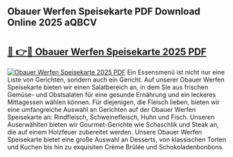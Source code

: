 ## Obauer Werfen Speisekarte PDF Download Online 2025 aQBCV

# <h2><a href="http://gc5z43.nevu.top/?p=Obauer+Werfen+Speisekarte">🔗 👉🔴 Obauer Werfen Speisekarte 2025 PDF</a></h2>

[![Obauer Werfen Speisekarte 2025 PDF](https://i.imgur.com/dBaPXMq.png)](http://gc5z43.nevu.top/?p=Obauer+Werfen+Speisekarte)
Ein Essensmenü ist nicht nur eine Liste von Gerichten, sondern auch ein Gericht. Auf unserer Obauer Werfen Speisekarte bieten wir einen Salatbereich an, in dem Sie aus frischen Gemüse- und Obstsalaten für eine gesunde Ernährung und ein leckeres Mittagessen wählen können. Für diejenigen, die Fleisch lieben, bieten wir eine umfangreiche Auswahl an Gerichten auf der Obauer Werfen Speisekarte an: Rindfleisch, Schweinefleisch, Huhn und Fisch. Unseren Auserwählten bieten wir Gourmet-Gerichte wie Schaschlik und Steak an, die auf einem Holzfeuer zubereitet werden. Unsere Obauer Werfen Speisekarte bietet eine große Auswahl an Desserts, von klassischen Torten und Kuchen bis hin zu exquisiten Crème Brûlée und Schokoladenbonbons.
